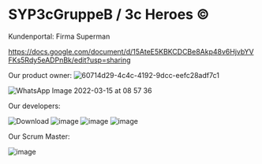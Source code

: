 # SYP3cGruppeB / 3c Heroes ©

 Kundenportal: Firma Superman
 
 https://docs.google.com/document/d/15AteE5KBKCDCBe8Akp48v6HjvbYVFKs5Rdy5eADPnBk/edit?usp=sharing
 
 Our product owner:
 ![60714d29-4c4c-4192-9dcc-eefc28adf7c1](https://user-images.githubusercontent.com/91053947/158373686-f7eca4a1-4d17-4ca1-859b-23fa4ff0051c.jpg)

 ![WhatsApp Image 2022-03-15 at 08 57 36](https://user-images.githubusercontent.com/91054102/158331914-d8176600-e348-4469-8541-1133fa940d20.jpeg)


 Our developers:
 
 ![Download](https://user-images.githubusercontent.com/91054102/158330845-7225dc2d-7802-43e7-aac9-320c154b63ca.jpg) 
 ![image](https://user-images.githubusercontent.com/91054102/158331186-90c5ee86-b6bc-4bdf-ae4d-e7f64d96c328.png)
 ![image](https://user-images.githubusercontent.com/91054007/158373813-e2b4ebe9-fd11-4fe6-8065-575a9e23456c.png)
 ![image](https://user-images.githubusercontent.com/91054007/158374123-154b8f4a-60d8-4a12-9f6a-56e469ed511d.png)



 Our Scrum Master:

 ![image](https://user-images.githubusercontent.com/91054102/158331507-b3d8470b-6c3d-4697-ae6c-a66d864bb1f7.png)



 

 
 



